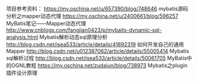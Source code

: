 项目参考资料：
https://my.oschina.net/u/657390/blog/748646   mybatis源码分析之mapper动态代理
https://my.oschina.net/u/2400661/blog/596257   MyBatis笔记——Mapper动态代理
http://www.cnblogs.com/fangjian0423/p/mybaits-dynamic-sql-analysis.html Mybatis解析动态sql原理分析
http://blog.csdn.net/isea533/article/details/41892319  如何开发自己的通用Mapper
http://blog.csdn.net/u012387062/article/details/55005414 Mybatis sql解析过程
http://blog.csdn.net/isea533/article/details/50061705 MyBatis中的OGNL教程
https://my.oschina.net/zudajun/blog/738973 Mybatis之plugin插件设计原理
